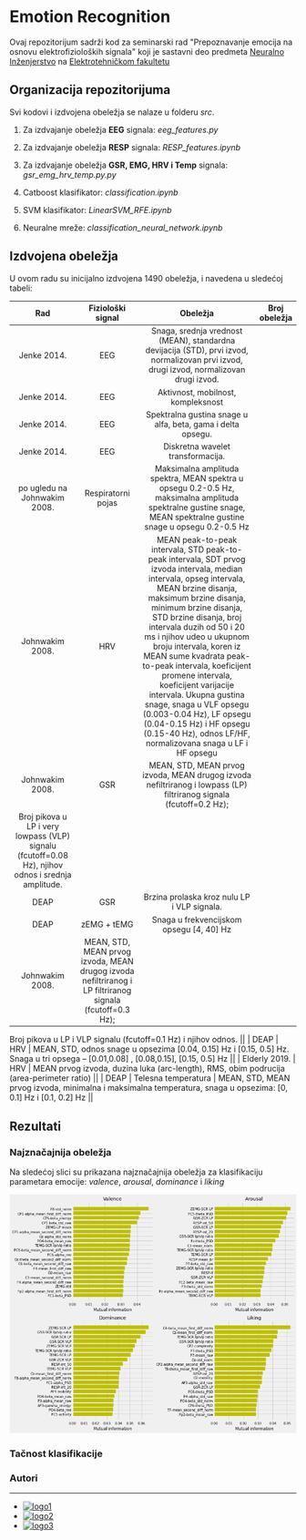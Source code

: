 # Emotion Recognition

Ovaj repozitorijum sadrži kod za seminarski rad "Prepoznavanje emocija na osnovu elektrofizioloških signala" koji je sastavni deo predmeta [Neuralno Inženjerstvo](http://automatika.etf.bg.ac.rs/sr/13m051ni) na [Elektrotehničkom fakultetu](https://www.etf.bg.ac.rs/)

## Organizacija repozitorijuma

Svi kodovi i izdvojena obeležja se nalaze u folderu *src*. 

1. Za izdvajanje obeležja **EEG** signala: *eeg_features.py*

2. Za izdvajanje obeležja **RESP** signala: *RESP_features.ipynb*

3. Za izdvajanje obeležja **GSR, EMG, HRV i Temp** signala: *gsr_emg_hrv_temp.py.py*

4. Catboost klasifikator: *classification.ipynb*

5. SVM klasifikator: *LinearSVM_RFE.ipynb*
 
6. Neuralne mreže: *classification_neural_network.ipynb* 

## Izdvojena obeležja

U ovom radu su inicijalno izdvojena 1490 obeležja, i navedena u sledećoj tabeli:

| Rad       | Fiziološki signal           | Obeležja  | Broj obeležja|
| :-------------: |:-------------:| :-----:|:-----:|
| Jenke 2014.      | EEG | Snaga, srednja vrednost (MEAN), standardna devijacija (STD), prvi izvod, normalizovan prvi izvod, drugi izvod, normalizovan drugi izvod. ||
| Jenke 2014.      | EEG      |   Aktivnost, mobilnost, kompleksnost||
| Jenke 2014. | EEG      |   Spektralna gustina snage u alfa, beta, gama i delta opsegu. ||
| Jenke 2014.      | EEG | Diskretna wavelet transformacija. ||
| po ugledu na Johnwakim 2008.      | Respiratorni pojas   |   Maksimalna amplituda spektra, MEAN spektra u opsegu 0.2-0.5 Hz, maksimalna amplituda spektralne gustine snage, MEAN spektralne gustine snage u opsegu 0.2-0.5 Hz||
| Johnwakim 2008.| HRV    |MEAN peak-to-peak intervala, STD peak-to-peak intervala, SDT prvog izvoda intervala, median intervala, opseg intervala, MEAN brzine disanja, maksimum brzine disanja, minimum brzine disanja, STD brzine disanja, broj intervala duzih od 50 i 20 ms i njihov udeo u ukupnom broju intervala, koren iz MEAN sume kvadrata peak-to-peak intervala, koeficijent promene intervala, koeficijent varijacije intervala. Ukupna gustina snage, snaga u VLF opsegu (0.003-0.04 Hz), LF opsegu (0.04-0.15 Hz) i HF opsegu (0.15-40 Hz), odnos LF/HF, normalizovana snaga u LF i HF opsegu||
| Johnwakim 2008.    | GSR | MEAN, STD, MEAN prvog izvoda, MEAN drugog izvoda nefiltriranog i lowpass (LP) filtriranog signala (fcutoff=0.2 Hz);
Broj pikova u LP i very lowpass (VLP) signalu (fcutoff=0.08 Hz), njihov odnos i srednja amplitude.||
| DEAP   | GSR     |  Brzina prolaska kroz nulu LP i VLP signala. ||
| DEAP | zEMG + tEMG    |   Snaga u frekvencijskom opsegu [4, 40] Hz||
| Johnwakim 2008.      | MEAN, STD, MEAN prvog izvoda, MEAN drugog izvoda nefiltriranog i LP filtriranog signala (fcutoff=0.3 Hz);
Broj pikova u LP i VLP signalu (fcutoff=0.1 Hz) i njihov odnos.
||
| DEAP     | HRV          | MEAN, STD, odnos snage u opsezima [0.04, 0.15] Hz i [0.15, 0.5] Hz.
Snaga u tri opsega – [0.01,0.08] , [0.08,0.15], [0.15, 0.5]   Hz
||
| Elderly 2019. | HRV     |  MEAN prvog izvoda, duzina luka (arc-length), RMS, obim podrucija (area-perimeter ratio)
 ||
| DEAP | Telesna temperatura     |    MEAN, STD, MEAN prvog izvoda, minimalna i maksimalna temperatura, snaga u opsezima:
[0, 0.1] Hz i [0.1, 0.2] Hz
||


## Rezultati

### Najznačajnija obeležja

Na sledećoj slici su prikazana najznačajnija obeležja za klasifikaciju parametara emocije: *valence*, *arousal*, *dominance* i *liking*

![sl1](https://github.com/nebojsa55/EmotionRecognition/blob/master/pics/feature_info.png)

### Tačnost klasifikacije


### Autori
------------
* [![logo1](https://img.shields.io/github/followers/cokoladnomleko?label=Tamara%20Stajic&style=social)](https://github.com/cokoladnomleko)
* [![logo2](https://img.shields.io/github/followers/doxiekong?label=Jelena%20Jovanovic&style=social)](https://github.com/doxiekong)
* [![logo3](https://img.shields.io/github/followers/nebojsa55?label=nebojsa%20Jovanovic&style=social)](https://github.com/nebojsa55)
